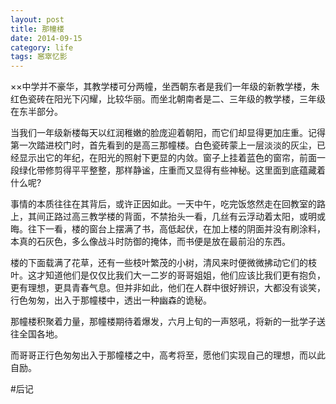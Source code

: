 ```yaml
---
layout: post
title: 那幢楼
date: 2014-09-15
category: life
tags: 窸窣忆影
---
```

××中学并不豪华，其教学楼可分两幢，坐西朝东者是我们一年级的新教学楼，朱红色瓷砖在阳光下闪耀，比较华丽。而坐北朝南者是二、三年级的教学楼，三年级在东半部分。
<!--more-->

当我们一年级新楼每天以红润稚嫩的脸庞迎着朝阳，而它们却显得更加庄重。记得第一次踏进校门时，首先看到的是高三那幢楼。白色瓷砖蒙上一层淡淡的灰尘，已经显示出它的年纪，在阳光的照射下更显的内敛。窗子上挂着蓝色的窗帘，前面一段绿化带修剪得平平整整，那样静谧，庄重而又显得有些神秘。这里面到底蕴藏着什么呢?

事情的本质往往在其背后，或许正因如此。一天中午，吃完饭悠然走在回教室的路上，其间正路过高三教学楼的背面，不禁抬头一看，几丝有云浮动着太阳，或明或晦。往下一看，楼的窗台上摆满了书，高低起伏，在加上楼的阴面并没有刷涂料，本真的石灰色，多么像战斗时防御的掩体，而书便是放在最前沿的东西。

楼的下面载满了花草，还有一些枝叶繁茂的小树，清风来时便微微拂动它们的枝叶。这才知道他们是仅仅比我们大一二岁的哥哥姐姐，他们应该比我们更有抱负，更有理想，更具青春气息。但并非如此，他们在人群中很好辨识，大都没有谈笑，行色匆匆，出入于那幢楼中，透出一种幽森的诡秘。

那幢楼积聚着力量，那幢楼期待着爆发，六月上旬的一声怒吼，将新的一批学子送往全国各地。

而哥哥正行色匆匆出入于那幢楼之中，高考将至，愿他们实现自己的理想，而以此自励。

#后记
